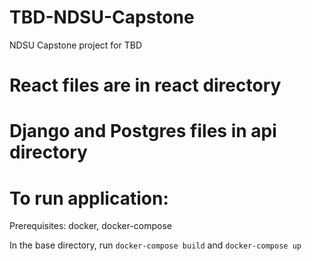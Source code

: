 # TBD-NDSU-Capstone
NDSU Capstone project for TBD


# React files are in react directory
# Django and Postgres files in api directory

# To run application:
Prerequisites: docker, docker-compose

In the base directory, run `docker-compose build` and `docker-compose up`
